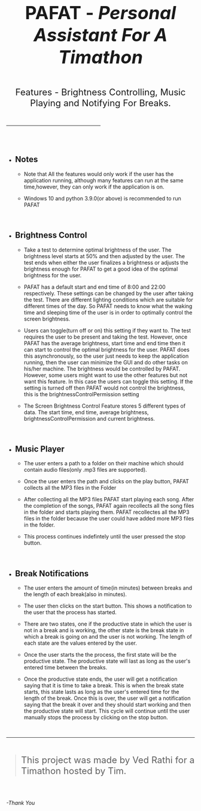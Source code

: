 <!-- markdownlint-disable-file -->

<!-- PAFAT -->
<center>

# <font size="7"> **PAFAT** - *Personal Assistant For A Timathon* </font>

<br />


<font size="5"> Features - Brightness Controlling, Music Playing and Notifying For Breaks. </font>

</center>

<br>

<hr width = 50% >

<br>
<br>

* ## Notes 


    * Note that All the features would only work if the user has the application running, although many features can run at the same time,however, they can only work if the application is on.

    * Windows 10 and python 3.9.0(or above) is recommended to run PAFAT

<br>

* ## Brightness Control

    * Take a test to determine optimal brightness of the user. The brightness level starts at 50% and then adjusted by the user. The test ends when either the user finalizes a brightness or adjusts the brightness enough for PAFAT to get a good idea of the optimal brightness for the user.

    * PAFAT has a default start and end time of 8:00 and 22:00 respectively. These settings can be changed by the user after taking the test. There are different lighting conditions which are suitable for different times of the day. So PAFAT needs to know what the waking time and sleeping time of the user is in order to optimally control the screen brightness. 

    * Users can toggle(turn off or on) this setting if they want to. The test requires the user to be present and taking the test. However, once PAFAT has the average brightness, start time and end time then it can start to control the optimal brightness for the user. PAFAT does this asynchronously, so the user just needs to keep the application running, then the user can minimize the GUI and do other tasks on his/her machine. The brightness would be controlled by PAFAT. However, some users might want to use the other features but not want this feature. In this case the users can toggle this setting. If the setting is turned off then PAFAT would not control the brightness, this is the brightnessControlPermission setting

    * The Screen Brightness Control Feature stores 5 different types of data. The start time, end time, average brightness, brightnessControlPermission and current brightness. 

<br>

* ## Music Player

    * The user enters a path to a folder on their machine which should contain audio files(only .mp3 files are supported). 

    * Once the user enters the path and clicks on the play button, PAFAT collects all the MP3 files in the Folder

    * After collecting all the MP3 files PAFAT start playing each song. After the completion of the songs, PAFAT again recollects all the song files in the folder and starts playing them. PAFAT recollectes all the MP3 files in the folder because the user could have added more MP3 files in the folder. 

    * This process continues indefintely until the user pressed the stop button. 

<br>

* ## Break Notifications

    * The user enters the amount of time(in minutes) between breaks and the length of each break(also in minutes).

    * The user then clicks on the start button. This shows a notification to the user that the process has started.

    * There are two states, one if the productive state in which the user is not in a break and is working, the other state is the break state in which a break is going on and the user is not working. The length of each state are the values entered by the user.

    * Once the user starts the the process, the first state will be the productive state. The productive state will last as long as the user's entered time between the breaks. 

    * Once the productive state ends, the user will get a notification saying that it is time to take a break. This is when the break state starts, this state lasts as long as the user's entered time for the length of the break. Once this is over, the user will get a notification saying that the break it over and they should start working and then the productive state will start. This cycle will continue until the user manually stops the process by clicking on the stop button.

<br>
<hr>
<br>

> <font size = "5"> This project was made by Ved Rathi for a Timathon hosted by Tim. </font>

<br><br>

*-Thank You*

